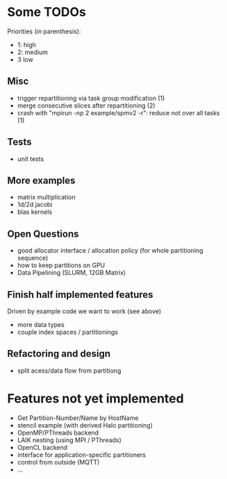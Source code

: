 # Some TODOs

Priorities (in parenthesis):
* 1: high
* 2: medium
* 3 low

## Misc

* trigger repartitioning via task group modification (1)
* merge consecutive slices after repartitioning (2)
* crash with "mpirun -np 2 example/spmv2 -r": reduce not over all tasks (1)


## Tests

* unit tests

## More examples

* matrix multiplication
* 1d/2d jacobi
* blas kernels

## Open Questions

* good allocator interface / allocation policy (for whole partitioning sequence)
* how to keep partitions on GPU
* Data Pipelining (SLURM, 12GB Matrix)

## Finish half implemented features

Driven by example code we want to work (see above)

* more data types
* couple index spaces / partitionings

## Refactoring and design

* split acess/data flow from partitiong

# Features not yet implemented

* Get Partition-Number/Name by HostName
* stencil example (with derived Halo partitioning)
* OpenMP/PThreads backend
* LAIK nesting (using MPI / PThreads)
* OpenCL backend
* interface for application-specific partitioners
* control from outside (MQTT)
* ...
